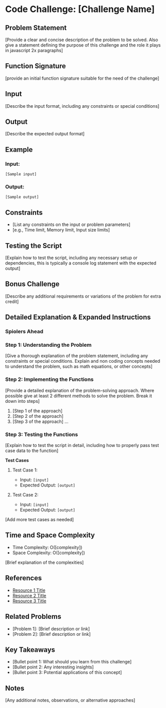 # Code Challenge: [Challenge Name]

## Problem Statement

[Provide a clear and concise description of the problem to be solved. Also give a statement defining the purpose of this challenge and the role it plays in javascript 2x paragraphs]

## Function Signature

[provide an initial function signature suitable for the need of the challenge]

## Input

[Describe the input format, including any constraints or special conditions]

## Output

[Describe the expected output format]

## Example

### Input:

`[Sample input]`

### Output:

`[Sample output]`

## Constraints

- [List any constraints on the input or problem parameters]
- [e.g., Time limit, Memory limit, Input size limits]

## Testing the Script

[Explain how to test the script, including any necessary setup or dependencies, this is typically a console log statement with the expected output]

## Bonus Challenge

[Describe any additional requirements or variations of the problem for extra credit]

## Detailed Explanation & Expanded Instructions

### **Spiolers Ahead**

### Step 1: Understanding the Problem

[Give a thorough explanation of the problem statement, including any constraints or special conditions. Explain and non coding concepts needed to understand the problem, such as math equations, or other concepts]

### Step 2: Implementing the Functions

[Provide a detailed explanation of the problem-solving approach. Where possible give at least 2 different methods to solve the problem. Break it down into steps]

1. [Step 1 of the approach]
2. [Step 2 of the approach]
3. [Step 3 of the approach]
   ...

### Step 3: Testing the Functions

[Explain how to test the script in detail, including how to properly pass test case data to the function]

**Test Cases**

1. Test Case 1:

   - Input: `[input]`
   - Expected Output: `[output]`

2. Test Case 2:
   - Input: `[input]`
   - Expected Output: `[output]`

[Add more test cases as needed]

## Time and Space Complexity

- Time Complexity: O([complexity])
- Space Complexity: O([complexity])

[Brief explanation of the complexities]

## References

- [Resource 1 Title](URL)
- [Resource 2 Title](URL)
- [Resource 3 Title](URL)

## Related Problems

- [Problem 1]: [Brief description or link]
- [Problem 2]: [Brief description or link]

## Key Takeaways

- [Bullet point 1: What should you learn from this challenge]
- [Bullet point 2: Any interesting insights]
- [Bullet point 3: Potential applications of this concept]

## Notes

[Any additional notes, observations, or alternative approaches]
